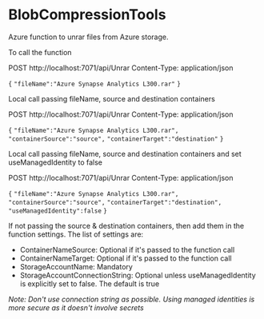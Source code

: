 # BlobCompressionTools
Azure function to unrar files from Azure storage.

To call the function

POST http://localhost:7071/api/Unrar
Content-Type: application/json

`{`
  `"fileName":"Azure Synapse Analytics L300.rar"`
`}`







Local call passing fileName, source and destination containers

POST http://localhost:7071/api/Unrar
Content-Type: application/json

`{`
  `"fileName":"Azure Synapse Analytics L300.rar",`
  `"containerSource":"source",`
  `"containerTarget":"destination"`
`}`

Local call passing fileName, source and destination containers and set useManagedIdentity to false

POST http://localhost:7071/api/Unrar
Content-Type: application/json

`{`
  `"fileName":"Azure Synapse Analytics L300.rar",`
  `"containerSource":"source",`
  `"containerTarget":"destination",`
  `"useManagedIdentity":false`
`}`

If not passing the source & destination containers, then add them in the function settings. The list of settings are:

-   ContainerNameSource: Optional if it's passed to the function call
-   ContainerNameTarget: Optional if it's passed to the function call
-   StorageAccountName: Mandatory
-   StorageAccountConnectionString: Optional unless useManagedIdentity is explicitly set to false. The default is true



*Note: Don't use connection string as possible. Using managed identities is more secure as it doesn't involve secrets*



